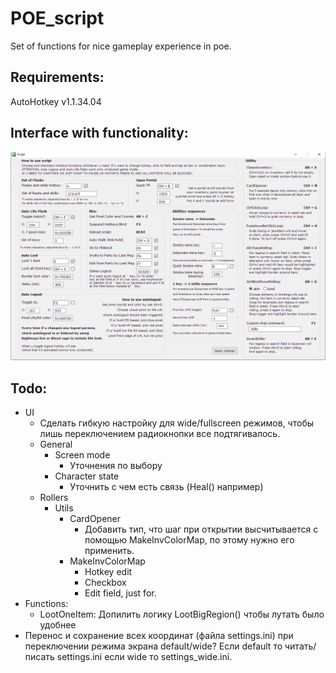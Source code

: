 # POE_script
Set of functions for nice gameplay experience in poe.

## Requirements:
AutoHotkey v1.1.34.04

## Interface with functionality:
<p align="center">
  <img src="imgs/functional.png" width="750" title="Functional">
</p>

## Todo:
- UI
  - Сделать гибкую настройку для wide/fullscreen режимов, чтобы лишь переключением радиокнопки все подтягивалось.
  - General
    - Screen mode
      - Уточнения по выбору
    - Character state
      - Уточнить с чем есть связь (Heal() например)
  - Rollers
    - Utils
      - CardOpener
        - Добавить тип, что шаг при открытии высчитывается с помощью MakeInvColorMap, по этому нужно его применить.
      - MakeInvColorMap
        - Hotkey edit
        - Checkbox
        - Edit field, just for.
- Functions:
  - LootOneItem: Допилить логику LootBigRegion() чтобы лутать было удобнее
- Перенос и сохранение всех координат (файла settings.ini) при переключении режима экрана default/wide?
  Если default то читать/писать settings.ini если wide то settings_wide.ini.